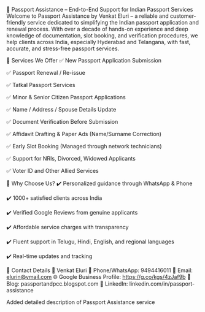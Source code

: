 🛂 Passport Assistance – End-to-End Support for Indian Passport Services
Welcome to Passport Assistance by Venkat Eluri – a reliable and customer-friendly service dedicated to simplifying the Indian passport application and renewal process. With over a decade of hands-on experience and deep knowledge of documentation, slot booking, and verification procedures, we help clients across India, especially Hyderabad and Telangana, with fast, accurate, and stress-free passport services.

📌 Services We Offer
✅ New Passport Application Submission

✅ Passport Renewal / Re-issue

✅ Tatkal Passport Services

✅ Minor & Senior Citizen Passport Applications

✅ Name / Address / Spouse Details Update

✅ Document Verification Before Submission

✅ Affidavit Drafting & Paper Ads (Name/Surname Correction)

✅ Early Slot Booking (Managed through network technicians)

✅ Support for NRIs, Divorced, Widowed Applicants

✅ Voter ID and Other Allied Services

🎯 Why Choose Us?
✔️ Personalized guidance through WhatsApp & Phone

✔️ 1000+ satisfied clients across India

✔️ Verified Google Reviews from genuine applicants

✔️ Affordable service charges with transparency

✔️ Fluent support in Telugu, Hindi, English, and regional languages

✔️ Real-time updates and tracking

📇 Contact Details
👤 Venkat Eluri
📱 Phone/WhatsApp: 9494416011
📧 Email: elurin@ymail.com
🌐 Google Business Profile: https://g.co/kgs/4zJaf9b
📝 Blog: passportandpcc.blogspot.com
🔗 LinkedIn: linkedin.com/in/passport-assistance

Added detailed description of Passport Assistance service

